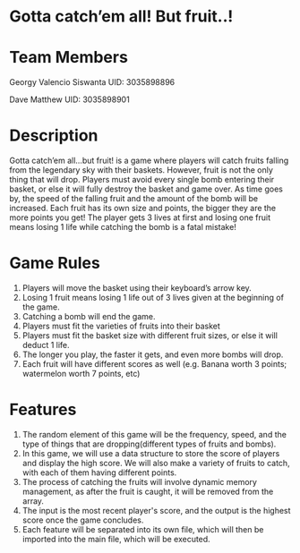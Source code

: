# Gotta catch’em all! But fruit..!
# Team Members
Georgy Valencio Siswanta 	UID: 3035898896

Dave Matthew 		UID: 3035898901

# Description
Gotta catch’em all…but fruit! is a game where players will catch fruits falling from the legendary sky with their baskets. However, fruit is not the only thing that will drop. Players must avoid every single bomb entering their basket, or else it will fully destroy the basket and game over. As time goes by, the speed of the falling fruit and the amount of the bomb will be increased. Each fruit has its own size and points, the bigger they are the more points you get! The player gets 3 lives at first and losing one fruit means losing 1 life while catching the bomb is a fatal mistake!

# Game Rules
1. Players will move the basket using their keyboard’s arrow key.
2. Losing 1 fruit means losing 1 life out of 3 lives given at the beginning of the game.
3. Catching a bomb will end the game.
4. Players must fit the varieties of fruits into their basket
5. Players must fit the basket size with different fruit sizes, or else it will deduct 1 life.
6. The longer you play, the faster it gets, and even more bombs will drop.
7. Each fruit will have different scores as well (e.g. Banana worth 3 points; watermelon worth 7 points, etc)

# Features
1. The random element of this game will be the frequency, speed, and the type of things that are dropping(different types of fruits and bombs).
2. In this game, we will use a data structure to store the score of players and display the high score. We will also make a variety of fruits to catch, with each of them having different points. 
3. The process of catching the fruits will involve dynamic memory management, as after the fruit is caught, it will be removed from the array.
4. The input is the most recent player's score, and the output is the highest score once the game concludes.
5. Each feature will be separated into its own file, which will then be imported into the main file, which will be executed.


